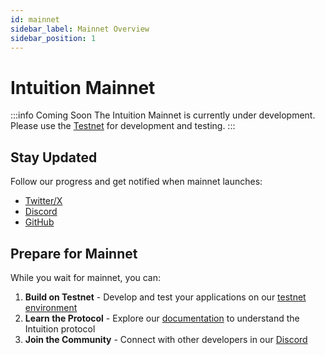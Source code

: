 ```yaml
---
id: mainnet
sidebar_label: Mainnet Overview
sidebar_position: 1
---
```


# Intuition Mainnet

:::info Coming Soon
The Intuition Mainnet is currently under development. Please use the [Testnet](/guides/network/testnet) for development and testing.
:::

## Stay Updated

Follow our progress and get notified when mainnet launches:

- [Twitter/X](https://x.com/0xintuition)
- [Discord](https://discord.gg/RgBenkX4mx)
- [GitHub](https://github.com/0xIntuition)

## Prepare for Mainnet

While you wait for mainnet, you can:

1. **Build on Testnet** - Develop and test your applications on our [testnet environment](/guides/network/testnet)
2. **Learn the Protocol** - Explore our [documentation](/guides) to understand the Intuition protocol
3. **Join the Community** - Connect with other developers in our [Discord](https://discord.gg/0xintuition)
